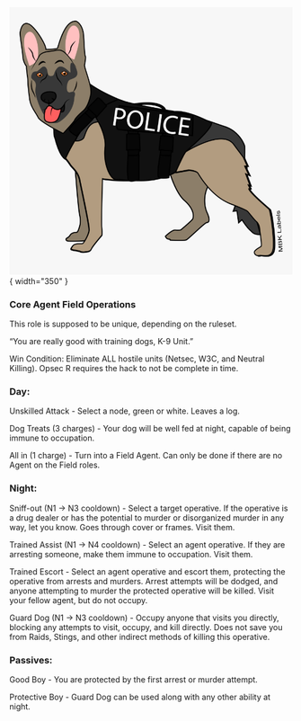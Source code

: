 ![k9unit.png](Images/k9unit.png){ width="350" }

### **Core Agent Field Operations**

This role is supposed to be unique, depending on the ruleset.

“You are really good with training dogs, K-9 Unit.”

Win Condition: Eliminate ALL hostile units (Netsec, W3C, and Neutral Killing). Opsec R requires the hack to not be complete in time.

### **Day:**

Unskilled Attack - Select a node, green or white. Leaves a log.

Dog Treats (3 charges) - Your dog will be well fed at night, capable of being immune to occupation.

All in (1 charge) - Turn into a Field Agent. Can only be done if there are no Agent on the Field roles.

### **Night:**

Sniff-out (N1 -> N3 cooldown) - Select a target operative. If the operative is a drug dealer or has the potential to murder or disorganized murder in any way, let you know. Goes through cover or frames. Visit them.

Trained Assist (N1 -> N4 cooldown) - Select an agent operative. If they are arresting someone, make them immune to occupation. Visit them.

Trained Escort - Select an agent operative and escort them, protecting the operative from arrests and murders. Arrest attempts will be dodged, and anyone attempting to murder the protected operative will be killed. Visit your fellow agent, but do not occupy.

Guard Dog (N1 -> N3 cooldown) - Occupy anyone that visits you directly, blocking any attempts to visit, occupy, and kill directly. Does not save you from Raids, Stings, and other indirect methods of killing this operative.

### **Passives:**

Good Boy - You are protected by the first arrest or murder attempt.

Protective Boy - Guard Dog can be used along with any other ability at night.